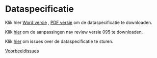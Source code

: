 # Dataspecificatie


Klik hier [Word versie](https://github.com/Geonovum/imkl2015-review/blob/master/1.%20dataspecificatie/IMKL2015_Dataspecificatie_096.docx?raw=true) , [PDF versie](https://github.com/Geonovum/imkl2015-review/blob/master/1.%20dataspecificatie/IMKL2015_Dataspecificatie_096.pdf?raw=true) om de dataspecificatie te downloaden.

Klik [hier](https://github.com/Geonovum/imkl2015-review/blob/master/1.%20dataspecificatie/20150619_Consultatie%20095%20en%20verwerking%20in%20096.docx?raw=true) om de aanpassingen nav review versie 095 te downloaden.

Klik [hier](https://github.com/Geonovum/imkl2015-review/issues?q=is%3Aopen+is%3Aissue+label%3Adataspecificatie) om issues over de dataspecificatie te sturen.

[Voorbeeldissues](https://github.com/Geonovum/imkl2015-review/issues?q=voorbeeld+label%3Adataspecificatie)

